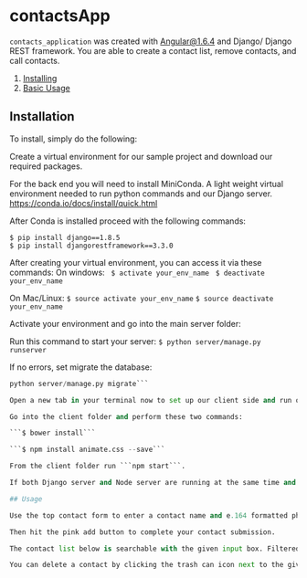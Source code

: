 # contactsApp

`contacts_application` was created with Angular@1.6.4 and Django/ Django REST framework. You are able to create a contact list, remove contacts, and call contacts.

1. [Installing](#installation)
2. [Basic Usage](#usage)

## Installation

To install, simply do the following:

Create a virtual environment for our sample project and download our required packages.

For the back end you will need to install MiniConda. A light weight virtual environment needed to run python commands and our Django server.
https://conda.io/docs/install/quick.html

After Conda is installed proceed with the following commands:

```$ mkvirtualenv your_env_name django
$ pip install django==1.8.5
$ pip install djangorestframework==3.3.0
```

After creating your virtual environment, you can access it via these commands:
On windows:
``` $ activate your_env_name```
``` $ deactivate your_env_name```

On Mac/Linux:
```$ source activate your_env_name```
```$ source deactivate your_env_name```

Activate your environment and go into the main server folder:

Run this command to start your server:
```$ python server/manage.py runserver```

If no errors, set migrate the database:
```python server/manage.py makemigrations retail
python server/manage.py migrate```

Open a new tab in your terminal now to set up our client side and run our node server simultaneously.

Go into the client folder and perform these two commands:

```$ bower install```

```$ npm install animate.css --save```

From the client folder run ```npm start```.

If both Django server and Node server are running at the same time and there are no errors, you are now ready to use the app!

## Usage

Use the top contact form to enter a contact name and e.164 formatted phone number (e.g.countrycode:10-digit number)

Then hit the pink add button to complete your contact submission.

The contact list below is searchable with the given input box. Filtered by name.

You can delete a contact by clicking the trash can icon next to the given contact.
